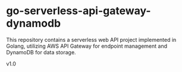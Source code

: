 # go-serverless-api-gateway-dynamodb
This repository contains a serverless web API project implemented in Golang, utilizing AWS API Gateway for endpoint management and DynamoDB for data storage. 

v1.0
